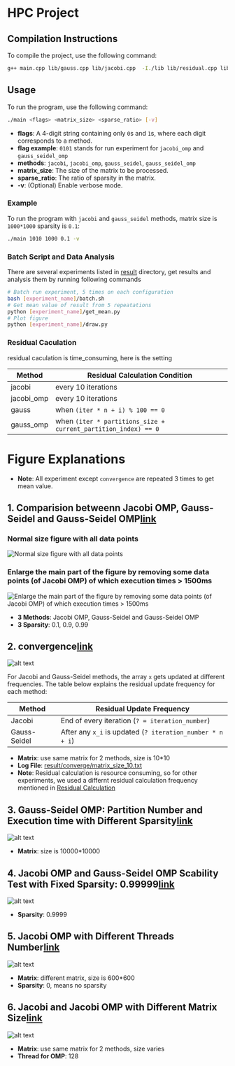 # HPC Project

## Compilation Instructions

To compile the project, use the following command:

```sh
g++ main.cpp lib/gauss.cpp lib/jacobi.cpp  -I./lib lib/residual.cpp lib/gen_random.cpp lib/coloring.cpp lib/print_time.cpp -o main.out -fopenmp 
```

## Usage
To run the program, use the following command:

```sh
./main <flags> <matrix_size> <sparse_ratio> [-v]
```

- **flags**: A 4-digit string containing only `0`s and `1`s, where each digit corresponds to a method.
- **flag example**: `0101` stands for run experiment for `jacobi_omp` and `gauss_seidel_omp`
- **methods**: `jacobi`, `jacobi_omp`, `gauss_seidel`, `gauss_seidel_omp`
- **matrix_size**: The size of the matrix to be processed.
- **sparse_ratio**: The ratio of sparsity in the matrix.
- **-v**: (Optional) Enable verbose mode.

### Example

To run the program with `jacobi` and `gauss_seidel` methods, matrix size is `1000*1000` sparsity is `0.1`:

```sh
./main 1010 1000 0.1 -v
```

### Batch Script and Data Analysis

There are several experiments listed in [result](result) directory, get results and analysis them by running following commands


```sh
# Batch run experiment, 5 times on each configuration
bash [experiment_name]/batch.sh 
# Get mean value of result from 5 repeatations
python [experiment_name]/get_mean.py
# Plot figure
python [experiment_name]/draw.py 
```


### Residual Caculation
residual caculation is time_consuming, here is the setting 

| Method      | Residual Calculation Condition                                   |
|-------------|------------------------------------------------------------------|
| jacobi      | every 10 iterations                           |
| jacobi_omp  | every 10 iterations                           |
| gauss       | when `(iter * n + i) % 100 == 0`                |
| gauss_omp   | when `(iter * partitions_size + current_partition_index) == 0` |

# Figure Explanations

- **Note**: All experiment except `convergence` are repeated 3 times to get mean value.
## 1. Comparision betweenn Jacobi OMP, Gauss-Seidel and Gauss-Seidel OMP[link](result/compare_jacobiomp_gauss_gaussomp)
### Normal size figure with all data points   
![Normal size figure with all data points](result/compare_jacobiomp_gauss_gaussomp/result.png)

### Enlarge the main part of the figure by removing some data points (of Jacobi OMP) of which execution times > 1500ms   
![Enlarge the main part of the figure by removing some data points (of Jacobi OMP) of which execution times > 1500ms](result/compare_jacobiomp_gauss_gaussomp/result_enlarge.png)
- **3 Methods**: Jacobi OMP, Gauss-Seidel and Gauss-Seidel OMP
- **3 Sparsity**: 0.1, 0.9, 0.99

## 2. convergence[link](result/converge)
![alt text](result/converge/result.png)

For Jacobi and Gauss-Seidel methods, the array `x` gets updated at different frequencies. The table below explains the residual update frequency for each method:

| Method        | Residual Update Frequency                              |
|---------------|-----------------------------------------------|
| Jacobi        | End of every iteration (`? = iteration_number`)          |
| Gauss-Seidel  | After any `x_i` is updated (`? iteration_number * n + i`) |

- **Matrix**: use same matrix for 2 methods, size is 10*10 
- **Log File**: [result/converge/matrix_size_10.txt](result/converge/matrix_size_10.txt)
- **Note**: Residual calculation is resource consuming, so for other experiments, we used a differnt residual calculation frequency mentioned in [Residual Calculation](#Residual-Caculation)


## 3. Gauss-Seidel OMP: Partition Number and Execution time with Different Sparsity[link](result/gaussomp_partition_numbers_sparsity)  
![alt text](result/gaussomp_partition_numbers_sparsity/result.png)

- **Matrix**: size is 10000*10000



## 4. Jacobi OMP and Gauss-Seidel OMP Scability Test with Fixed Sparsity: 0.99999[link](result/jacobi_omp_and_gauss_omp_scability_test_on_very_sparse_matrix)
![alt text](result/jacobi_omp_and_gauss_omp_scability_test_on_very_sparse_matrix/result.png)

- **Sparsity**: 0.9999

## 5. Jacobi OMP with Different Threads Number[link](result/jacobi_omp_different_threads)
![alt text](result/jacobi_omp_different_threads/result.png)

- **Matrix**: different matrix, size is 600*600
- **Sparsity**: 0, means no sparsity


## 6. Jacobi and Jacobi OMP with Different Matrix Size[link](result/jacobi_vs_jacobi_omp_different_size_of_matrix)
![alt text](result/jacobi_vs_jacobi_omp_different_size_of_matrix/result.png)
- **Matrix**: use same matrix for 2 methods, size varies
- **Thread for OMP**: 128
